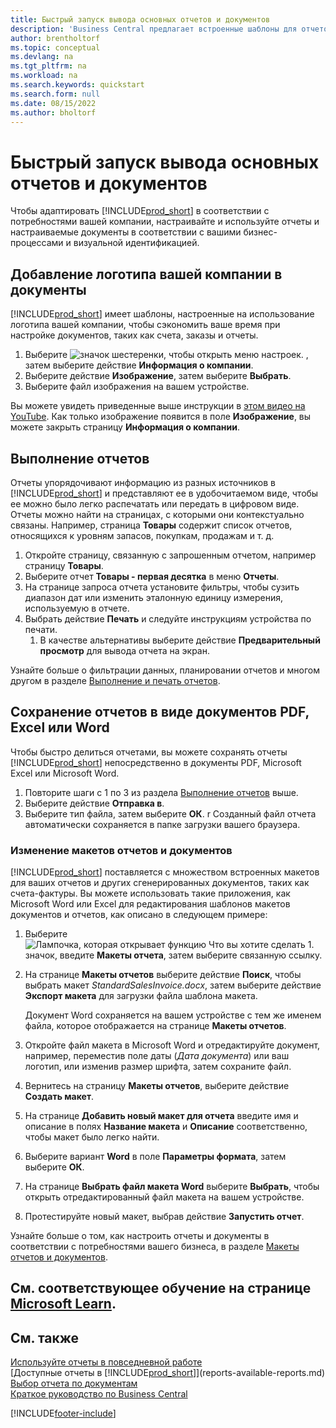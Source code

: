 ```yaml
---
title: Быстрый запуск вывода основных отчетов и документов
description: 'Business Central предлагает встроенные шаблоны для отчетов и документов с множеством вариантов настройки, чтобы адаптировать их к потребностям вашей компании.'
author: brentholtorf
ms.topic: conceptual
ms.devlang: na
ms.tgt_pltfrm: na
ms.workload: na
ms.search.keywords: quickstart
ms.search.form: null
ms.date: 08/15/2022
ms.author: bholtorf
---
```


# Быстрый запуск вывода основных отчетов и документов

Чтобы адаптировать [!INCLUDE[prod_short](includes/prod_short.md)] в соответствии с потребностями вашей компании, настраивайте и используйте отчеты и настраиваемые документы в соответствии с вашими бизнес-процессами и визуальной идентификацией.

## Добавление логотипа вашей компании в документы

[!INCLUDE[prod_short](includes/prod_short.md)] имеет шаблоны, настроенные на использование логотипа вашей компании, чтобы сэкономить ваше время при настройке документов, таких как счета, заказы и отчеты.

1. Выберите ![значок шестеренки, чтобы открыть меню настроек.](media/ui-experience/settings_icon_small.png) , затем выберите действие **Информация о компании**.
2. Выберите действие **Изображение**, затем выберите **Выбрать**.
3. Выберите файл изображения на вашем устройстве.

Вы можете увидеть приведенные выше инструкции в [этом видео на YouTube](https://www.youtube.com/watch?v=AatXbKF1NGg). Как только изображение появится в поле **Изображение**, вы можете закрыть страницу **Информация о компании**.

## Выполнение отчетов

Отчеты упорядочивают информацию из разных источников в [!INCLUDE[prod_short](includes/prod_short.md)] и представляют ее в удобочитаемом виде, чтобы ее можно было легко распечатать или передать в цифровом виде. Отчеты можно найти на страницах, с которыми они контекстуально связаны. Например, страница **Товары** содержит список отчетов, относящихся к уровням запасов, покупкам, продажам и т. д.

1. Откройте страницу, связанную с запрошенным отчетом, например страницу **Товары**.
2. Выберите отчет **Товары - первая десятка** в меню **Отчеты**.
3. На странице запроса отчета установите фильтры, чтобы сузить диапазон дат или изменить эталонную единицу измерения, используемую в отчете.
4. Выбрать действие **Печать** и следуйте инструкциям устройства по печати.
    1. В качестве альтернативы выберите действие **Предварительный просмотр** для вывода отчета на экран.

Узнайте больше о фильтрации данных, планировании отчетов и многом другом в разделе [Выполнение и печать отчетов](ui-work-report.md).

## Сохранение отчетов в виде документов PDF, Excel или Word

Чтобы быстро делиться отчетами, вы можете сохранять отчеты [!INCLUDE[prod_short](includes/prod_short.md)] непосредственно в документы PDF, Microsoft Excel или Microsoft Word.

1. Повторите шаги с 1 по 3 из раздела [Выполнение отчетов](#run-reports) выше.
2. Выберите действие **Отправка в**.
3. Выберите тип файла, затем выберите **ОК**.
r Созданный файл отчета автоматически сохраняется в папке загрузки вашего браузера.

### Изменение макетов отчетов и документов

[!INCLUDE[prod_short](includes/prod_short.md)] поставляется с множеством встроенных макетов для ваших отчетов и других сгенерированных документов, таких как счета-фактуры. Вы можете использовать такие приложения, как Microsoft Word или Excel для редактирования шаблонов макетов документов и отчетов, как описано в следующем примере:

1. Выберите ![Лампочка, которая открывает функцию Что вы хотите сделать 1.](media/ui-search/search_small.png "Что вы хотите сделать") значок, введите **Макеты отчета**, затем выберите связанную ссылку.
2. На странице **Макеты отчетов** выберите действие **Поиск**, чтобы выбрать макет *StandardSalesInvoice.docx*, затем выберите действие **Экспорт макета** для загрузки файла шаблона макета.

    Документ Word сохраняется на вашем устройстве с тем же именем файла, которое отображается на странице **Макеты отчетов**.
3. Откройте файл макета в Microsoft Word и отредактируйте документ, например, переместив поле даты (*Дата документа*) или ваш логотип, или изменив размер шрифта, затем сохраните файл.
4. Вернитесь на страницу **Макеты отчетов**, выберите действие **Создать макет**.
5. На странице **Добавить новый макет для отчета** введите имя и описание в полях **Название макета** и **Описание** соответственно, чтобы макет было легко найти.
6. Выберите вариант **Word** в поле **Параметры формата**, затем выберите **ОК**.
7. На странице **Выбрать файл макета Word** выберите **Выбрать**, чтобы открыть отредактированный файл макета на вашем устройстве.
8. Протестируйте новый макет, выбрав действие **Запустить отчет**.

Узнайте больше о том, как настроить отчеты и документы в соответствии с потребностями вашего бизнеса, в разделе [Макеты отчетов и документов](ui-manage-report-layouts.md).

## См. соответствующее обучение на странице [Microsoft Learn](/learn/modules/work-with-reports/).

## См. также

[Используйте отчеты в повседневной работе](reports-use-reports.md)  
[Доступные отчеты в [!INCLUDE[prod_short](includes/prod_short.md)]](reports-available-reports.md)  
[Выбор отчета по документам](across-report-selections.md)  
[Краткое руководство по Business Central](quick-start-business-central.md)  

[!INCLUDE[footer-include](includes/footer-banner.md)]
